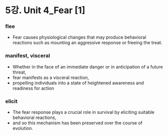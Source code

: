 # 5강. Unit 4_Fear [1]

### flee
* Fear causes physiological changes that may produce behavioral reactions such as mounting an aggressive response or freeing the treat.

### manifest, visceral
* Whether in the face of an immediate danger or in anticipation of a future threat,
* fear manifests as a visceral reaction,
* propelling individuals into a state of heightened awareness and readiness for action

### elicit
* The fear response plays a crucial role in survival by eliciting suitable behavioral reactions, 
* and so this mechanism has been preserved over the course of evolution.   